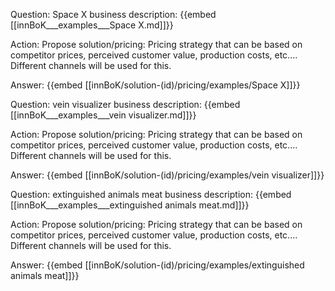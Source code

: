 Question: Space X business description:
{{embed [[innBoK___examples___Space X.md]]}}

Action: Propose solution/pricing: Pricing strategy that can be based on competitor prices, perceived customer value, production costs, etc.... Different channels will be used for this.

Answer:
{{embed [[innBoK/solution-(id)/pricing/examples/Space X]]}}

Question: vein visualizer business description:
{{embed [[innBoK___examples___vein visualizer.md]]}}

Action: Propose solution/pricing: Pricing strategy that can be based on competitor prices, perceived customer value, production costs, etc.... Different channels will be used for this.

Answer:
{{embed [[innBoK/solution-(id)/pricing/examples/vein visualizer]]}}

Question: extinguished animals meat business description:
{{embed [[innBoK___examples___extinguished animals meat.md]]}}

Action: Propose solution/pricing: Pricing strategy that can be based on competitor prices, perceived customer value, production costs, etc.... Different channels will be used for this.

Answer:
{{embed [[innBoK/solution-(id)/pricing/examples/extinguished animals meat]]}}



